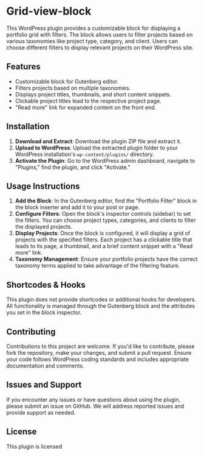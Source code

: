 # Grid-view-block

This WordPress plugin provides a customizable block for displaying a portfolio grid with filters. The block allows users to filter projects based on various taxonomies like project type, category, and client. Users can choose different filters to display relevant projects on their WordPress site.

## Features
- Customizable block for Gutenberg editor.
- Filters projects based on multiple taxonomies.
- Displays project titles, thumbnails, and short content snippets.
- Clickable project titles lead to the respective project page.
- "Read more" link for expanded content on the front end.

## Installation
1. **Download and Extract**: Download the plugin ZIP file and extract it.
2. **Upload to WordPress**: Upload the extracted plugin folder to your WordPress installation's `wp-content/plugins/` directory.
3. **Activate the Plugin**: Go to the WordPress admin dashboard, navigate to "Plugins," find the plugin, and click "Activate."

## Usage Instructions
1. **Add the Block**: In the Gutenberg editor, find the "Portfolio Filter" block in the block inserter and add it to your post or page.
2. **Configure Filters**: Open the block's inspector controls (sidebar) to set the filters. You can choose project types, categories, and clients to filter the displayed projects.
3. **Display Projects**: Once the block is configured, it will display a grid of projects with the specified filters. Each project has a clickable title that leads to its page, a thumbnail, and a brief content snippet with a "Read more" link.
4. **Taxonomy Management**: Ensure your portfolio projects have the correct taxonomy terms applied to take advantage of the filtering feature.

## Shortcodes & Hooks
This plugin does not provide shortcodes or additional hooks for developers. All functionality is managed through the Gutenberg block and the attributes you set in the block inspector.

## Contributing
Contributions to this project are welcome. If you'd like to contribute, please fork the repository, make your changes, and submit a pull request. Ensure your code follows WordPress coding standards and includes appropriate documentation and comments.

## Issues and Support
If you encounter any issues or have questions about using the plugin, please submit an issue on GitHub. We will address reported issues and provide support as needed.

## License
This plugin is licensed

